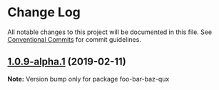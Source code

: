 # Change Log

All notable changes to this project will be documented in this file.
See [Conventional Commits](https://conventionalcommits.org) for commit guidelines.

## [1.0.9-alpha.1](https://github.com/tunnckoCore/monorepo/compare/foo-bar-baz-qux@1.0.9-alpha.0...foo-bar-baz-qux@1.0.9-alpha.1) (2019-02-11)

**Note:** Version bump only for package foo-bar-baz-qux
